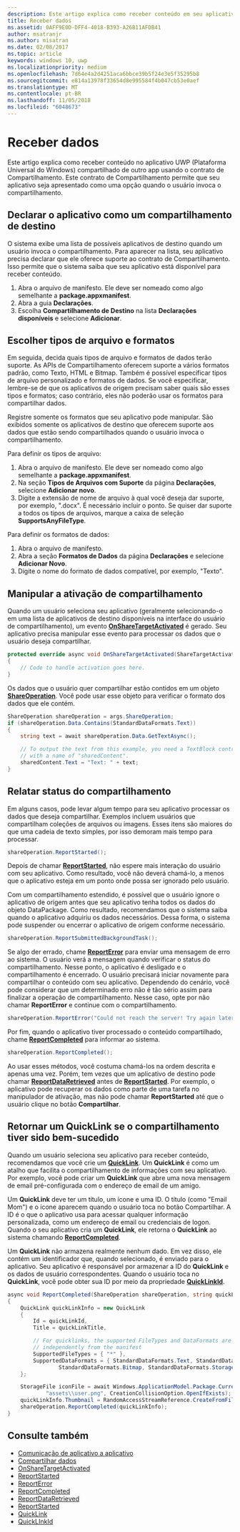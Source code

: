 ```yaml
---
description: Este artigo explica como receber conteúdo em seu aplicativo UWP (Plataforma Universal do Windows) compartilhado de outro aplicativo usando o contrato de Compartilhamento. Este contrato de Compartilhamento permite que seu aplicativo seja apresentado como uma opção quando o usuário invoca o compartilhamento.
title: Receber dados
ms.assetid: 0AFF9E0D-DFF4-4018-B393-A26B11AFDB41
author: msatranjr
ms.author: misatran
ms.date: 02/08/2017
ms.topic: article
keywords: windows 10, uwp
ms.localizationpriority: medium
ms.openlocfilehash: 7d64e4a2d4251aca6bbce39b5f24e3e5f35295b8
ms.sourcegitcommit: e814a13978f33654d8e995584f4b047cb53e0aef
ms.translationtype: MT
ms.contentlocale: pt-BR
ms.lasthandoff: 11/05/2018
ms.locfileid: "6048673"
---
```

# <a name="receive-data"></a>Receber dados



Este artigo explica como receber conteúdo no aplicativo UWP (Plataforma Universal do Windows) compartilhado de outro app usando o contrato de Compartilhamento. Este contrato de Compartilhamento permite que seu aplicativo seja apresentado como uma opção quando o usuário invoca o compartilhamento.

## <a name="declare-your-app-as-a-share-target"></a>Declarar o aplicativo como um compartilhamento de destino

O sistema exibe uma lista de possíveis aplicativos de destino quando um usuário invoca o compartilhamento. Para aparecer na lista, seu aplicativo precisa declarar que ele oferece suporte ao contrato de Compartilhamento. Isso permite que o sistema saiba que seu aplicativo está disponível para receber conteúdo.

1.  Abra o arquivo de manifesto. Ele deve ser nomeado como algo semelhante a **package.appxmanifest**.
2.  Abra a guia **Declarações**.
3.  Escolha **Compartilhamento de Destino** na lista **Declarações disponíveis** e selecione **Adicionar**.

## <a name="choose-file-types-and-formats"></a>Escolher tipos de arquivo e formatos

Em seguida, decida quais tipos de arquivo e formatos de dados terão suporte. As APIs de Compartilhamento oferecem suporte a vários formatos padrão, como Texto, HTML e Bitmap. Também é possível especificar tipos de arquivo personalizado e formatos de dados. Se você especificar, lembre-se de que os aplicativos de origem precisam saber quais são esses tipos e formatos; caso contrário, eles não poderão usar os formatos para compartilhar dados.

Registre somente os formatos que seu aplicativo pode manipular. São exibidos somente os aplicativos de destino que oferecem suporte aos dados que estão sendo compartilhados quando o usuário invoca o compartilhamento.

Para definir os tipos de arquivo:

1.  Abra o arquivo de manifesto. Ele deve ser nomeado como algo semelhante a **package.appxmanifest**.
2.  Na seção **Tipos de Arquivos com Suporte** da página **Declarações**, selecione **Adicionar novo**.
3.  Digite a extensão de nome de arquivo à qual você deseja dar suporte, por exemplo, ".docx". É necessário incluir o ponto. Se quiser dar suporte a todos os tipos de arquivos, marque a caixa de seleção **SupportsAnyFileType**.

Para definir os formatos de dados:

1.  Abra o arquivo de manifesto.
2.  Abra a seção **Formatos de Dados** da página **Declarações** e selecione **Adicionar Novo**.
3.  Digite o nome do formato de dados compatível, por exemplo, "Texto".

## <a name="handle-share-activation"></a>Manipular a ativação de compartilhamento

Quando um usuário seleciona seu aplicativo (geralmente selecionando-o em uma lista de aplicativos de destino disponíveis na interface do usuário de compartilhamento), um evento [**OnShareTargetActivated**](https://msdn.microsoft.com/library/windows/apps/Windows.UI.Xaml.Application.OnShareTargetActivated(Windows.ApplicationModel.Activation.ShareTargetActivatedEventArgs)) é gerado. Seu aplicativo precisa manipular esse evento para processar os dados que o usuário deseja compartilhar.

<!-- For some reason, the snippets in this file are all inline in the WDCML topic. Suggest moving to VS project with rest of snippets. -->
```cs
protected override async void OnShareTargetActivated(ShareTargetActivatedEventArgs args)
{
    // Code to handle activation goes here. 
} 
```

Os dados que o usuário quer compartilhar estão contidos em um objeto [**ShareOperation**](https://msdn.microsoft.com/library/windows/apps/Windows.ApplicationModel.DataTransfer.ShareTarget.ShareOperation). Você pode usar esse objeto para verificar o formato dos dados que ele contém.

```cs
ShareOperation shareOperation = args.ShareOperation;
if (shareOperation.Data.Contains(StandardDataFormats.Text))
{
    string text = await shareOperation.Data.GetTextAsync();

    // To output the text from this example, you need a TextBlock control
    // with a name of "sharedContent".
    sharedContent.Text = "Text: " + text;
} 
```

## <a name="report-sharing-status"></a>Relatar status do compartilhamento

Em alguns casos, pode levar algum tempo para seu aplicativo processar os dados que deseja compartilhar. Exemplos incluem usuários que compartilham coleções de arquivos ou imagens. Esses itens são maiores do que uma cadeia de texto simples, por isso demoram mais tempo para processar.

```cs
shareOperation.ReportStarted(); 
```

Depois de chamar [**ReportStarted**](https://msdn.microsoft.com/library/windows/apps/Windows.ApplicationModel.DataTransfer.ShareTarget.ShareOperation.ReportStarted), não espere mais interação do usuário com seu aplicativo. Como resultado, você não deverá chamá-lo, a menos que o aplicativo esteja em um ponto onde possa ser ignorado pelo usuário.

Com um compartilhamento estendido, é possível que o usuário ignore o aplicativo de origem antes que seu aplicativo tenha todos os dados do objeto DataPackage. Como resultado, recomendamos que o sistema saiba quando o aplicativo adquiriu os dados necessários. Dessa forma, o sistema pode suspender ou encerrar o aplicativo de origem conforme necessário.

```cs
shareOperation.ReportSubmittedBackgroundTask(); 
```

Se algo der errado, chame [**ReportError**](https://msdn.microsoft.com/library/windows/apps/Windows.ApplicationModel.DataTransfer.ShareTarget.ShareOperation.ReportError(System.String)) para enviar uma mensagem de erro ao sistema. O usuário verá a mensagem quando verificar o status do compartilhamento. Nesse ponto, o aplicativo é desligado e o compartilhamento é encerrado. O usuário precisará iniciar novamente para compartilhar o conteúdo com seu aplicativo. Dependendo do cenário, você pode considerar que um determinado erro não é tão sério assim para finalizar a operação de compartilhamento. Nesse caso, opte por não chamar **ReportError** e continue com o compartilhamento.

```cs
shareOperation.ReportError("Could not reach the server! Try again later."); 
```

Por fim, quando o aplicativo tiver processado o conteúdo compartilhado, chame [**ReportCompleted**](https://msdn.microsoft.com/library/windows/apps/Windows.ApplicationModel.DataTransfer.ShareTarget.ShareOperation.ReportCompleted) para informar ao sistema.

```cs
shareOperation.ReportCompleted();
```

Ao usar esses métodos, você costuma chamá-los na ordem descrita e apenas uma vez. Porém, tem vezes que um aplicativo de destino pode chamar [**ReportDataRetrieved**](https://msdn.microsoft.com/library/windows/apps/Windows.ApplicationModel.DataTransfer.ShareTarget.ShareOperation.ReportDataRetrieved) antes de [**ReportStarted**](https://msdn.microsoft.com/library/windows/apps/Windows.ApplicationModel.DataTransfer.ShareTarget.ShareOperation.ReportStarted). Por exemplo, o aplicativo pode recuperar os dados como parte de uma tarefa no manipulador de ativação, mas não pode chamar **ReportStarted** até que o usuário clique no botão **Compartilhar**.

## <a name="return-a-quicklink-if-sharing-was-successful"></a>Retornar um QuickLink se o compartilhamento tiver sido bem-sucedido

Quando um usuário seleciona seu aplicativo para receber conteúdo, recomendamos que você crie um [**QuickLink**](https://msdn.microsoft.com/library/windows/apps/Windows.ApplicationModel.DataTransfer.ShareTarget.QuickLink). Um **QuickLink** é como um atalho que facilita o compartilhamento de informações com seu aplicativo. Por exemplo, você pode criar um **QuickLink** que abre uma nova mensagem de email pré-configurada com o endereço de email de um amigo.

Um **QuickLink** deve ter um título, um ícone e uma ID. O título (como "Email Mom") e o ícone aparecem quando o usuário toca no botão Compartilhar. A ID é o que o aplicativo usa para acessar qualquer informação personalizada, como um endereço de email ou credenciais de logon. Quando o seu aplicativo cria um **QuickLink**, ele retorna o **QuickLink** ao sistema chamando [**ReportCompleted**](https://msdn.microsoft.com/library/windows/apps/Windows.ApplicationModel.DataTransfer.ShareTarget.ShareOperation.ReportCompleted).

Um **QuickLink** não armazena realmente nenhum dado. Em vez disso, ele contém um identificador que, quando selecionado, é enviado para o aplicativo. Seu aplicativo é responsável por armazenar a ID do **QuickLink** e os dados de usuário correspondentes. Quando o usuário toca no **QuickLink**, você pode obter sua ID por meio da propriedade [**QuickLinkId**](https://msdn.microsoft.com/library/windows/apps/Windows.ApplicationModel.DataTransfer.ShareTarget.ShareOperation.QuickLinkId).

```cs
async void ReportCompleted(ShareOperation shareOperation, string quickLinkId, string quickLinkTitle)
{
    QuickLink quickLinkInfo = new QuickLink
    {
        Id = quickLinkId,
        Title = quickLinkTitle,

        // For quicklinks, the supported FileTypes and DataFormats are set 
        // independently from the manifest
        SupportedFileTypes = { "*" },
        SupportedDataFormats = { StandardDataFormats.Text, StandardDataFormats.Uri, 
                StandardDataFormats.Bitmap, StandardDataFormats.StorageItems }
    };

    StorageFile iconFile = await Windows.ApplicationModel.Package.Current.InstalledLocation.CreateFileAsync(
            "assets\\user.png", CreationCollisionOption.OpenIfExists);
    quickLinkInfo.Thumbnail = RandomAccessStreamReference.CreateFromFile(iconFile);
    shareOperation.ReportCompleted(quickLinkInfo);
}
```

## <a name="see-also"></a>Consulte também 

* [Comunicação de aplicativo a aplicativo](index.md)
* [Compartilhar dados](share-data.md)
* [OnShareTargetActivated](https://msdn.microsoft.com/library/windows/apps/windows.ui.xaml.application.onsharetargetactivated.aspx)
* [ReportStarted](https://msdn.microsoft.com/library/windows/apps/windows.applicationmodel.datatransfer.sharetarget.shareoperation.reportstarted.aspx)
* [ReportError](https://msdn.microsoft.com/library/windows/apps/windows.applicationmodel.datatransfer.sharetarget.shareoperation.reporterror.aspx)
* [ReportCompleted](https://msdn.microsoft.com/library/windows/apps/windows.applicationmodel.datatransfer.sharetarget.shareoperation.reportcompleted.aspx)
* [ReportDataRetrieved](https://msdn.microsoft.com/library/windows/apps/windows.applicationmodel.datatransfer.sharetarget.shareoperation.reportdataretrieved.aspx)
* [ReportStarted](https://msdn.microsoft.com/library/windows/apps/windows.applicationmodel.datatransfer.sharetarget.shareoperation.reportstarted.aspx)
* [QuickLink](https://msdn.microsoft.com/library/windows/apps/windows.applicationmodel.datatransfer.sharetarget.quicklink.aspx)
* [QuickLInkId](https://msdn.microsoft.com/library/windows/apps/windows.applicationmodel.datatransfer.sharetarget.quicklink.id.aspx)
